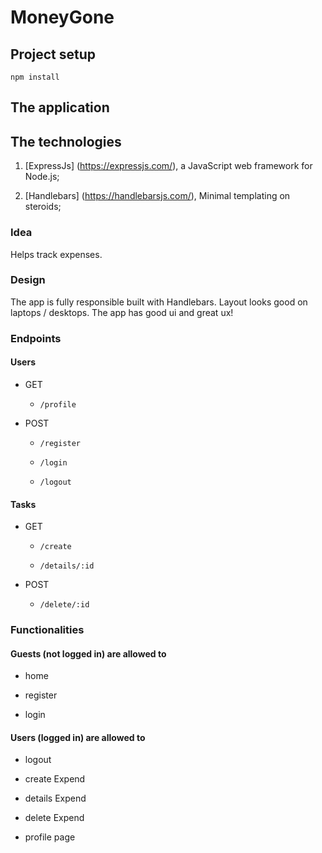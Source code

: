 # MoneyGone

## Project setup
```
npm install
```

## The application

## The technologies

1. [ExpressJs] (https://expressjs.com/), a JavaScript web framework for Node.js;

2. [Handlebars] (https://handlebarsjs.com/), Minimal templating on steroids;


### Idea

Helps track expenses.

### Design

The app is fully responsible built with Handlebars. Layout looks good on laptops / desktops. The app has good ui and great ux!

### Endpoints

#### Users

* GET

    * `/profile`

* POST

    * `/register`
    
    * `/login`

    * `/logout`

#### Tasks

* GET

    * `/create`

    * `/details/:id`

* POST

    * `/delete/:id`


### Functionalities

#### Guests (not logged in) are allowed to 

* home

* register

* login

#### Users (logged in) are allowed to 

* logout

* create Expend

* details Expend

* delete Expend

* profile page

